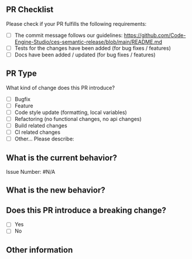 ## PR Checklist

Please check if your PR fulfills the following requirements:

- [ ] The commit message follows our guidelines: https://github.com/Code-Engine-Studio/ces-semantic-release/blob/main/README.md
- [ ] Tests for the changes have been added (for bug fixes / features)
- [ ] Docs have been added / updated (for bug fixes / features)

## PR Type

What kind of change does this PR introduce?

<!-- Please check the one that applies to this PR using "x". -->

- [ ] Bugfix
- [ ] Feature
- [ ] Code style update (formatting, local variables)
- [ ] Refactoring (no functional changes, no api changes)
- [ ] Build related changes
- [ ] CI related changes
- [ ] Other... Please describe:

## What is the current behavior?

<!-- Please add Clickup Id or link to a relevant issue here. -->

Issue Number: #N/A

## What is the new behavior?

## Does this PR introduce a breaking change?

- [ ] Yes
- [ ] No

<!-- If this PR contains a breaking change, please describe the impact and migration path for existing applications below. -->
<!-- Your title must be start with feat(major) or feat(breaking-change). -->

## Other information

